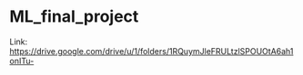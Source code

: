 # ML_final_project

Link: https://drive.google.com/drive/u/1/folders/1RQuymJleFRULtzlSPOUOtA6ah1onITu-
